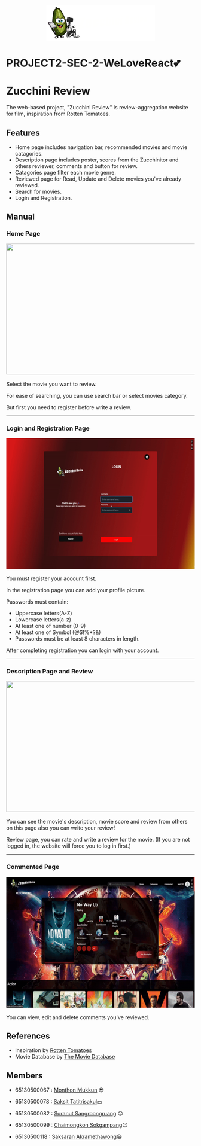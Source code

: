 <p align="center"><img src="https://github.com/Xsmitylnwza/PROJECT2-SEC-2-WeLoveReact/blob/main/public/image/logo.png"/></p>

# PROJECT2-SEC-2-WeLoveReact💕

# Zucchini Review

The web-based project, "Zucchini Review" is review-aggregation website for film, inspiration from Rotten Tomatoes.

## Features

- Home page includes navigation bar, recommended movies and movie catagories.
- Description page includes poster, scores from the Zucchinitor and others reviewer, comments and button for review.
- Catagories page filter each movie genre.
- Reviewed page for Read, Update and Delete movies you've already reviewed.
- Search for movies.
- Login and Registration.

## Manual

### Home Page

<p align="center"><img src="https://github.com/Xsmitylnwza/PROJECT2-SEC-2-WeLoveReact/blob/main/public/image/gif/homepage.gif" width="650" height="350"></p>

<p>Select the movie you want to review. </p>
<p>For ease of searching, you can use search bar or select movies category. </p>
<p>But first you need to register before write a review. </p>

<hr>

### Login and Registration Page

<p align="center"><img src="https://github.com/Xsmitylnwza/PROJECT2-SEC-2-WeLoveReact/blob/main/public/image/gif/register.gif" width="650" height="350"></p>

<p>You must register your account first. </p>
<p>In the registration page you can add your profile picture. </p>

<p>Passwords must contain: </p>

- Uppercase letters(A-Z)
- Lowercase letters(a-z)
- At least one of number (0-9)
- At least one of Symbol (@$!%*?&)
- Passwords must be at least 8 characters in length.

<p>After completing registration you can login with your account.</p>

<hr>

### Description Page and Review

<p align="center"><img src="https://github.com/Xsmitylnwza/PROJECT2-SEC-2-WeLoveReact/blob/main/public/image/gif/review.gif" width="650" height="350"></p>

<p>You can see the movie's description, movie score and review from others on this page also you can write your review! </p>

<p>Review page, you can rate and write a review for the movie. (If you are not logged in, the website will force you to log in first.) </p>

<hr>

### Commented Page

<p align="center"><img src="https://github.com/Xsmitylnwza/PROJECT2-SEC-2-WeLoveReact/blob/main/public/image/gif/commented.gif" width="650" height="350"></p>

You can view, edit and delete comments you've reviewed.

## References

-  Inspiration by [Rotten Tomatoes](https://www.rottentomatoes.com/)
-  Movie Database by [The Movie Database](https://www.themoviedb.org/)

## Members

- 65130500067 : [Monthon Mukkun](https://github.com/carrynong2) 😎
> 
- 65130500078 : [Saksit Tatitrisakul](https://github.com/Tiskas02)💵
> 
- 65130500082 : [Soranut Sangroongruang](https://github.com/c3b22) 😊
> 
- 65130500099 : [Chaimongkon Sokgampang](https://github.com/Xsmitylnwza)😉
> 
- 65130500118 : [Saksaran Akramethawong](https://github.com/saksaran)😀
> 
